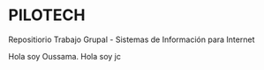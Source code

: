 # PILOTECH
Repositiorio Trabajo Grupal - Sistemas de Información para Internet

Hola soy Oussama.
Hola soy jc